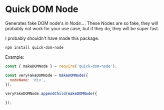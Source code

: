 # Quick DOM Node

Generates fake DOM node's *in Node...*. These Nodes are so fake, they will
probably not work for your use case, but if they do, they will be super fast.

I probably shouldn't have made this package.

```sh
npm install quick-dom-node
```

Example:

```js
const { makeDOMNode } = require('quick-dom-node');

const veryFakeDOMNode = makeDOMNode({
  nodeName: 'div',
});

veryFakeDOMNode.appendChild(makeDOMNode({

});
```
